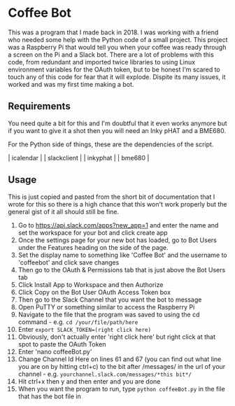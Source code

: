 # Coffee Bot
This was a program that I made back in 2018. I was working with a friend who needed some help with the Python code of a small project. This project was a Raspberry Pi that would tell you when your coffee was ready through a screen on the Pi and a Slack bot. There are a lot of problems with this code, from redundant and imported twice libraries to using Linux environment variables for the OAuth token, but to be honest I'm scared to touch any of this code for fear that it will explode. Dispite its many issues, it worked and was my first time making a bot.

## Requirements
You need quite a bit for this and I'm doubtful that it even works anymore but if you want to give it a shot then you will need an Inky pHAT and a BME680.

For the Python side of things, these are the dependencies of the script.

| icalendar |
| slackclient |
| inkyphat |
| bme680 |

## Usage
This is just copied and pasted from the short bit of documentation that I wrote for this so there is a high chance that this won't work properly but the general gist of it all should still be fine.

1. Go to https://api.slack.com/apps?new_app=1 and enter the name and set the workspace for your bot and click create app
2. Once the settings page for your new bot has loaded, go to Bot Users under the Features heading on the side of the page.
3. Set the display name to something like 'Coffee Bot' and the username to 'coffeebot' and click save changes
4. Then go to the OAuth & Permissions tab that is just above the Bot Users tab
5. Click Install App to Workspace and then Authorize
6. Click Copy on the Bot User OAuth Access Token box
7. Then go to the Slack Channel that you want the bot to message
8. Open PuTTY or something similar to access the Raspberry Pi
9. Navigate to the file that the program was saved to using the cd command - e.g. `cd /your/file/path/here`
10. Enter `export SLACK_TOKEN=(right click here)`
11. Obviously, don't actually enter 'right click here' but right click at that spot to paste the OAuth Token
12. Enter 'nano coffeeBot.py'
13. Change Channel Id Here on lines 61 and 67 (you can find out what line you are on by hitting ctrl+c) to the bit after /messages/ in the url of your channel - e.g. `yourchannel.slack.com/messages/*this bit*/`
14. Hit ctrl+x then y and then enter and you are done
15. When you want the program to run, type `python coffeeBot.py` in the file that has the bot file in